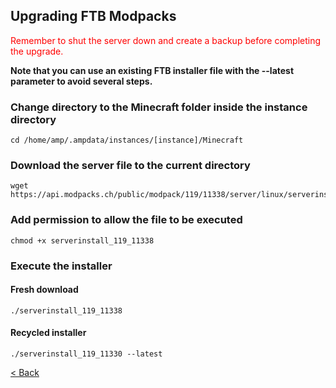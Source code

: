 ## Upgrading FTB Modpacks

<span style="color:red">Remember to shut the server down and create a backup before completing the upgrade.</span>

**Note that you can use an existing FTB installer file with the --latest parameter to avoid several steps.**

### Change directory to the Minecraft folder inside the instance directory
    cd /home/amp/.ampdata/instances/[instance]/Minecraft

### Download the server file to the current directory
    wget https://api.modpacks.ch/public/modpack/119/11338/server/linux/serverinstall_119_11338

### Add permission to allow the file to be executed
    chmod +x serverinstall_119_11338

### Execute the installer

#### Fresh download
    ./serverinstall_119_11338

#### Recycled installer
    ./serverinstall_119_11330 --latest

[< Back](index.md)
